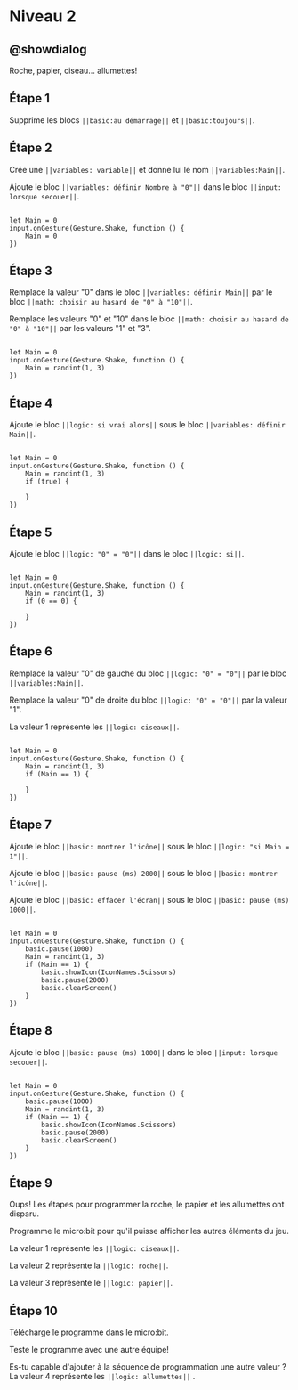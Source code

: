 # Niveau 2

## @showdialog

Roche, papier, ciseau... allumettes!

## Étape 1

Supprime les blocs ``||basic:au démarrage||`` et ``||basic:toujours||``.

## Étape 2

Crée une ``||variables: variable||`` et donne lui le nom ``||variables:Main||``.

Ajoute le bloc ``||variables: définir Nombre à "0"||`` dans le bloc ``||input: lorsque secouer||``.

```blocks

let Main = 0
input.onGesture(Gesture.Shake, function () {
    Main = 0
})

```

## Étape 3

Remplace la valeur "0" dans le bloc ``||variables: définir Main||`` par le bloc ``||math: choisir au hasard de "0" à "10"||``.

Remplace les valeurs "0" et "10" dans le bloc ``||math: choisir au hasard de "0" à "10"||`` par les valeurs "1" et "3".

```blocks

let Main = 0
input.onGesture(Gesture.Shake, function () {
    Main = randint(1, 3)
})

```

## Étape 4

Ajoute le bloc ``||logic: si vrai alors||`` sous le bloc ``||variables: définir Main||``.

```blocks

let Main = 0
input.onGesture(Gesture.Shake, function () {
    Main = randint(1, 3)
    if (true) {
    	
    }
})

```

## Étape 5

Ajoute le bloc ``||logic: "0" = "0"||`` dans le bloc ``||logic: si||``.

```blocks

let Main = 0
input.onGesture(Gesture.Shake, function () {
    Main = randint(1, 3)
    if (0 == 0) {
    	
    }
})

```

## Étape 6

Remplace la valeur "0" de gauche du bloc ``||logic: "0" = "0"||`` par le bloc ``||variables:Main||``.

Remplace la valeur "0" de droite du bloc ``||logic: "0" = "0"||`` par la valeur "1".

La valeur 1 représente les ``||logic: ciseaux||``.

```blocks

let Main = 0
input.onGesture(Gesture.Shake, function () {
    Main = randint(1, 3)
    if (Main == 1) {
    	
    }
})

```

## Étape 7

Ajoute le bloc ``||basic: montrer l'icône||`` sous le bloc ``||logic: "si Main = 1"||``.

Ajoute le bloc ``||basic: pause (ms) 2000||`` sous le bloc ``||basic: montrer l'icône||``.

Ajoute le bloc ``||basic: effacer l'écran||`` sous le bloc ``||basic: pause (ms) 1000||``.

```blocks

let Main = 0
input.onGesture(Gesture.Shake, function () {
    basic.pause(1000)
    Main = randint(1, 3)
    if (Main == 1) {
        basic.showIcon(IconNames.Scissors)
        basic.pause(2000)
        basic.clearScreen()
    }
})

```

## Étape 8

Ajoute le bloc ``||basic: pause (ms) 1000||`` dans le bloc ``||input: lorsque secouer||``.

```blocks

let Main = 0
input.onGesture(Gesture.Shake, function () {
    basic.pause(1000)
    Main = randint(1, 3)
    if (Main == 1) {
        basic.showIcon(IconNames.Scissors)
        basic.pause(2000)
        basic.clearScreen()
    }
})

``` 

## Étape 9

Oups! Les étapes pour programmer la roche, le papier et les allumettes ont disparu.

Programme le micro:bit pour qu'il puisse afficher les autres éléments du jeu.

La valeur 1 représente les ``||logic: ciseaux||``. 

La valeur 2 représente la ``||logic: roche||``.

La valeur 3 représente le ``||logic: papier||``. 



## Étape 10

Télécharge le programme dans le micro:bit.

Teste le programme avec une autre équipe!

Es-tu capable d'ajouter à la séquence de programmation une autre valeur ? La valeur 4 représente les ``||logic: allumettes||`` .